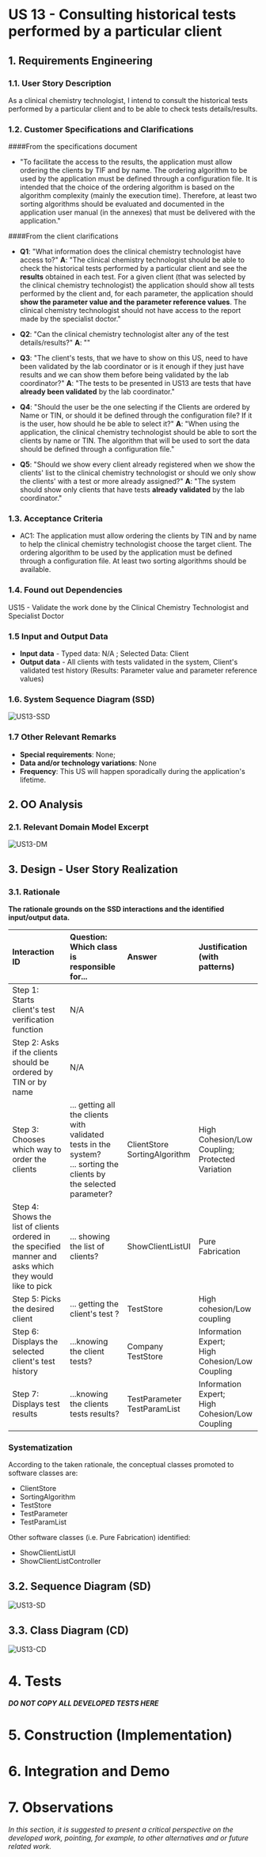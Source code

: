 # US 13 - Consulting historical tests performed by a particular client

## 1. Requirements Engineering

### 1.1. User Story Description

As a clinical chemistry technologist, I intend to consult the historical tests performed by a particular client and to be able to check tests details/results.

### 1.2. Customer Specifications and Clarifications

####From the specifications document

* "To facilitate the access to the results, the application must allow ordering the clients by TIF and by name. The ordering algorithm to be used by the application must be defined through a configuration file. It is intended that the choice of the ordering algorithm is based on the algorithm complexity (mainly the execution time). Therefore, at least two sorting algorithms should be evaluated and documented in the application user manual (in the annexes) that must be delivered with the application."

####From the client clarifications

* **Q1**: "What information does the clinical chemistry technologist have access to?" **A**: "The clinical chemistry technologist should be able to check the historical tests performed by a particular client and see the **results** obtained in each test. For a given client (that was selected by the clinical chemistry technologist) the application should show all tests performed by the client and, for each parameter, the application should **show the parameter value and the parameter reference values**. The clinical chemistry technologist should not have access to the report made by the specialist doctor."

* **Q2**: "Can the clinical chemistry technologist alter any of the test details/results?" **A**: ""

* **Q3**: "The client's tests, that we have to show on this US, need to have been validated by the lab coordinator or is it enough if they just have results and we can show them before being validated by the lab coordinator?" **A**: "The tests to be presented in US13 are tests that have **already been validated** by the lab coordinator."

* **Q4**: "Should the user be the one selecting if the Clients are ordered by Name or TIN, or should it be defined through the configuration file? If it is the user, how should he be able to select it?" **A**: "When using the application, the clinical chemistry technologist should be able to sort the clients by name or TIN. The algorithm that will be used to sort the data should be defined through a configuration file."

* **Q5**: "Should we show every client already registered when we show the clients' list to the clinical chemistry technologist or should we only show the clients' with a test or more already assigned?" **A**: "The system should show only clients that have tests **already validated** by the lab coordinator."

### 1.3. Acceptance Criteria

* AC1: The application must allow ordering the clients by TIN and by name to help the clinical chemistry technologist choose the target client. The ordering algorithm to be used by the application must be defined through a configuration file. At least two sorting algorithms should be available.

### 1.4. Found out Dependencies

US15 - Validate the work done by the Clinical Chemistry Technologist and Specialist Doctor

### 1.5 Input and Output Data

* **Input data** - Typed data: N/A ; Selected Data: Client
* **Output data** - All clients with tests validated in the system, Client's validated test history (Results: Parameter value and parameter reference values)

### 1.6. System Sequence Diagram (SSD)

![US13-SSD](US13_SSD.svg)

### 1.7 Other Relevant Remarks

* **Special requirements**: None;
* **Data and/or technology variations**: None
* **Frequency**: This US will happen sporadically during the application's lifetime.

## 2. OO Analysis

### 2.1. Relevant Domain Model Excerpt

![US13-DM](US13_DM.svg)

## 3. Design - User Story Realization

### 3.1. Rationale

**The rationale grounds on the SSD interactions and the identified input/output data.**

| Interaction ID | Question: Which class is responsible for... | Answer  | Justification (with patterns)  |
|:-------------  |:---------------------|:------------|:---------------------------- |
| Step 1: Starts client's test verification function | N/A |  |  |
| Step 2: Asks if the clients should be ordered by TIN or by name | N/A |  |  |
| Step 3: Chooses which way to order the clients | ... getting all the clients with validated tests in the system? <br>... sorting the clients by the selected parameter? | ClientStore <br> SortingAlgorithm | High Cohesion/Low Coupling; <br> Protected Variation |
| Step 4: Shows the list of clients ordered in the specified manner and asks which they would like to pick  | ... showing the list of clients? | ShowClientListUI | Pure Fabrication |
| Step 5: Picks the desired client | ... getting the client's test ? | TestStore | High cohesion/Low coupling |
| Step 6: Displays the selected client's test history | ...knowing the client tests? | Company<br>TestStore | Information Expert; <br> High Cohesion/Low Coupling |
| Step 7: Displays test results | ...knowing the clients tests results? | TestParameter<br>TestParamList | Information Expert;<br> High Cohesion/Low Coupling |

### Systematization ##

According to the taken rationale, the conceptual classes promoted to software classes are:

* ClientStore
* SortingAlgorithm
* TestStore
* TestParameter
* TestParamList

Other software classes (i.e. Pure Fabrication) identified:
* ShowClientListUI
* ShowClientListController

## 3.2. Sequence Diagram (SD)

![US13-SD](US13_SD.svg)

## 3.3. Class Diagram (CD)

![US13-CD](US13_CD.svg)

# 4. Tests

**_DO NOT COPY ALL DEVELOPED TESTS HERE_**



# 5. Construction (Implementation)




# 6. Integration and Demo



# 7. Observations

*In this section, it is suggested to present a critical perspective on the developed work, pointing, for example, to other alternatives and or future related work.*






